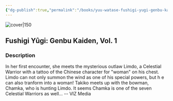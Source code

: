 ```yaml
---
{"dg-publish":true,"permalink":"/books/yuu-watase-fushigi-yugi-genbu-kaiden-vol-1/","title":"\"Fushigi Yûgi: Genbu Kaiden, Vol. 1\"","tags":["manga","Fantasy","romance"]}
---
```




![cover|150](http://books.google.com/books/content?id=-SnwAQAAQBAJ&printsec=frontcover&img=1&zoom=1&source=gbs_api)

## Fushigi Yûgi: Genbu Kaiden, Vol. 1

### Description

In her first encounter, she meets the mysterious outlaw Limdo, a Celestial Warrior with a tattoo of the Chinese character for "woman" on his chest. Limdo can not only summon the wind as one of his special powers, but h e can also tranform into a woman! Takiko meets up with the bowman, Chamka, who is hunting Limdo. It seems Chamka is one of the seven Celestial Warriors as well... -- VIZ Media
```